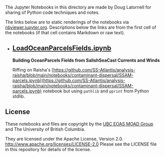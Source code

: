 The Jupyter Notebooks in this directory are made by
Doug Latornell for sharing of Python code techniques
and notes.

The links below are to static renderings of the notebooks via
[nbviewer.jupyter.org](https://nbviewer.jupyter.org/).
Descriptions below the links are from the first cell of the notebooks
(if that cell contains Markdown or raw text).

* ## [LoadOceanParcelsFields.ipynb](https://nbviewer.jupyter.org/github/SalishSeaCast/analysis-doug/blob/main/notebooks/atlantis/parcels/LoadOceanParcelsFields.ipynb)  
    
    **Building OceanParcels Fields from SalishSeaCast Currents and Winds**
    
    Riffing on Raisha's 
    [https://github.com/SS-Atlantis/analysis-raisha/blob/main/notebooks/contaminant-dispersal/SSAM-parcels.ipynb](https://github.com/SS-Atlantis/analysis-raisha/blob/main/notebooks/contaminant-dispersal/SSAM-parcels.ipynb)
    notebook but using `pathlib` and `pprint` from Python stdlib.


## License

These notebooks and files are copyright by the
[UBC EOAS MOAD Group](https://github.com/UBC-MOAD/docs/blob/master/CONTRIBUTORS.rst)
and The University of British Columbia.

They are licensed under the Apache License, Version 2.0.
http://www.apache.org/licenses/LICENSE-2.0
Please see the LICENSE file in this repository for details of the license.
